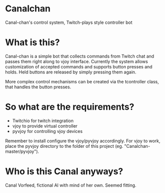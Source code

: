# Canalchan
Canal-chan's control system, Twitch-plays style controller bot

# What is this?
Canal-chan is a simple bot that collects commands from Twitch chat and passes them right along to vjoy interface. 
Currently the system allows customization of accepted commands and supports button presses and holds. Held buttons are released by simply pressing them again.

More complex control mechanisms can be created via the tcontroller class, that handles the button presses.

# So what are the requirements?

* Twitchio for twitch integration
* vjoy to provide virtual controller
* pyvjoy for controlling vjoy devices

Remember to install configure the vjoy/pyvjoy accordingly. For vjoy to work, place the pyvjoy directory to the folder of this project (eg. "Canalchan-master/pyvjoy").

# Who is this Canal anyways?
Canal Vorfeed, fictional AI with mind of her own. Seemed fitting.

